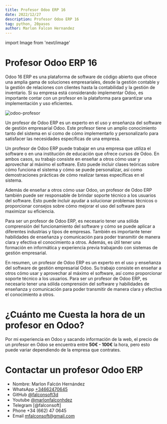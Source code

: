 ```yaml
---
title: Profesor Odoo ERP 16
date: 2022/12/27
description: Profesor Odoo ERP 16
tag: python, 20pasos
author: Marlon Falcon Hernandez
---
```

import Image from 'next/image'

# Profesor Odoo ERP 16

Odoo 16 ERP es una plataforma de software de código abierto que ofrece una amplia gama de soluciones empresariales, desde la gestión contable y la gestión de relaciones con clientes hasta la contabilidad y la gestión de inventario. Si su empresa está considerando implementar Odoo, es importante contar con un profesor en la plataforma para garantizar una implementación y uso eficientes.

<Image
  src="/images/profesor-marlon-falcon-odoo-erp.png"
  alt="odoo-profesor"
  width={1280}
  height={720}
  priority
  className="next-image"
/>

Un profesor de Odoo ERP es un experto en el uso y enseñanza del software de gestión empresarial Odoo. Este profesor tiene un amplio conocimiento tanto del sistema en sí como de cómo implementarlo y personalizarlo para satisfacer las necesidades específicas de una empresa.

Un profesor de Odoo ERP puede trabajar en una empresa que utiliza el software o en una institución de educación que ofrece cursos de Odoo. En ambos casos, su trabajo consiste en enseñar a otros cómo usar y aprovechar al máximo el software. Esto puede incluir clases teóricas sobre cómo funciona el sistema y cómo se puede personalizar, así como demostraciones prácticas de cómo realizar tareas específicas en el sistema.

Además de enseñar a otros cómo usar Odoo, un profesor de Odoo ERP también puede ser responsable de brindar soporte técnico a los usuarios del software. Esto puede incluir ayudar a solucionar problemas técnicos o proporcionar consejos sobre cómo mejorar el uso del software para maximizar su eficiencia.

Para ser un profesor de Odoo ERP, es necesario tener una sólida comprensión del funcionamiento del software y cómo se puede aplicar a diferentes industrias y tipos de empresas. También es importante tener habilidades de enseñanza y comunicación para poder transmitir de manera clara y efectiva el conocimiento a otros. Además, es útil tener una formación en informática y experiencia previa trabajando con sistemas de gestión empresarial.

En resumen, un profesor de Odoo ERP es un experto en el uso y enseñanza del software de gestión empresarial Odoo. Su trabajo consiste en enseñar a otros cómo usar y aprovechar al máximo el software, así como proporcionar soporte técnico a los usuarios. Para ser un profesor de Odoo ERP, es necesario tener una sólida comprensión del software y habilidades de enseñanza y comunicación para poder transmitir de manera clara y efectiva el conocimiento a otros.

# ¿Cuánto me Cuesta la hora de un profesor en Odoo?
Por mi experiencia en Odoo y sacando información de la web, el precio de un profesor en Odoo se encuentra entre  **50€ - 100€** la hora, pero esto puede variar dependiendo de la empresa que contrates.

# Contactar un profesor Odoo ERP
- Nombre: Marlon Falcón Hernández
- WhatsApp [+34662470645](https://web.whatsapp.com/send?phone=34662470645&text=)
- GitHub [@falconsoft3d](https://github.com/falconsoft3d)
- Youtube [@marlonfalconhdez](https://www.youtube.com/@marlonfalconhdez)
- Telegram [@falconsoft]
- Phone +34 (662) 47 0645
- Email mfalconsoft@gmail.com
